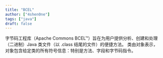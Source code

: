 ```yaml
---
title: "BCEL"
author: ["4shen0ne"]
tags: ["java"]
draft: false
---
```


字节码工程库（Apache Commons BCEL™）旨在为用户提供分析、创建和处理（二进制）Java 类文件（以 .class 结尾的文件）的便捷方法。 类由对象表示，对象包含给定类的所有符号信息：特别是方法、字段和字节码指令。
